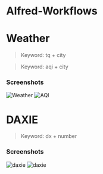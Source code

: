 Alfred-Workflows
================

# Weather
> Keyword: tq + city

> Keyword: aqi + city

### Screenshots
![Weather](http://leplay.qiniudn.com/weather-workflow.jpg)
![AQI](http://leplay.qiniudn.com/aqi-workflow.jpg)

# DAXIE
> Keyword: dx + number

### Screenshots
![daxie](http://leplay.qiniudn.com/daxie-workflow-1.jpg)
![daxie](http://leplay.qiniudn.com/daxie-workflow-2.jpg)
